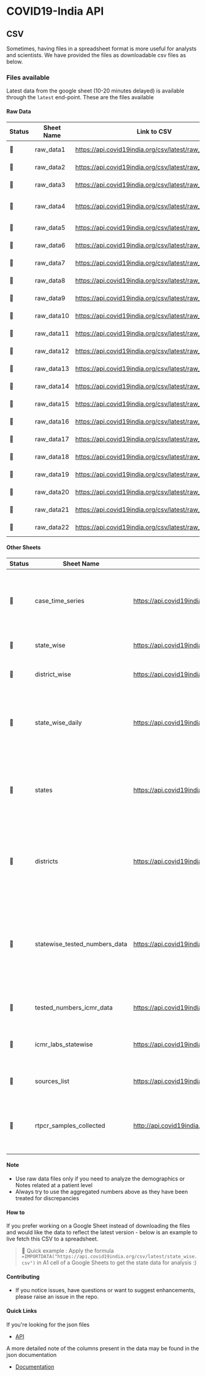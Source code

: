 # COVID19-India API

## CSV

Sometimes, having files in a spreadsheet format is more useful for analysts and scientists. We have provided the files as downloadable csv files as below.

### Files available

Latest data from the google sheet (10-20 minutes delayed) is available through the `latest` end-point.
These are the files available

#### Raw Data

| Status        | Sheet Name | Link to CSV                                              | Description            |
| ------------- | ---------- | -------------------------------------------------------- | ---------------------- |
| :green_heart: | raw_data1  | <https://api.covid19india.org/csv/latest/raw_data1.csv>  | Till Apr 19th          |
| :green_heart: | raw_data2  | <https://api.covid19india.org/csv/latest/raw_data2.csv>  | Apr 20th to Apr 26th   |
| :green_heart: | raw_data3  | <https://api.covid19india.org/csv/latest/raw_data3.csv>  | Apr 27th to May 9th    |
| :green_heart: | raw_data4  | <https://api.covid19india.org/csv/latest/raw_data4.csv>  | May 10th to May 23rd   |
| :green_heart: | raw_data5  | <https://api.covid19india.org/csv/latest/raw_data5.csv>  | May 24th to Jun 4th    |
| :green_heart: | raw_data6  | <https://api.covid19india.org/csv/latest/raw_data6.csv>  | Jun 05th to Jun 19th   |
| :green_heart: | raw_data7  | <https://api.covid19india.org/csv/latest/raw_data7.csv>  | Jun 20th to Jun 30th   |
| :green_heart: | raw_data8  | <https://api.covid19india.org/csv/latest/raw_data8.csv>  | Jul 01st to Jul 7th    |
| :green_heart: | raw_data9  | <https://api.covid19india.org/csv/latest/raw_data9.csv>  | Jul 08th to Jul 13th   |
| :green_heart: | raw_data10 | <https://api.covid19india.org/csv/latest/raw_data10.csv> | Jul 14th to Jul 17th   |
| :green_heart: | raw_data11 | <https://api.covid19india.org/csv/latest/raw_data11.csv> | Jul 18th to Jul 22nd   |
| :green_heart: | raw_data12 | <https://api.covid19india.org/csv/latest/raw_data12.csv> | Jul 23th to Aug 06th   |
| :green_heart: | raw_data13 | <https://api.covid19india.org/csv/latest/raw_data13.csv> | Aug 07th to Aug 21st   |
| :green_heart: | raw_data14 | <https://api.covid19india.org/csv/latest/raw_data14.csv> | Aug 22nd to Sep 05th   |
| :green_heart: | raw_data15 | <https://api.covid19india.org/csv/latest/raw_data15.csv> | Sep 06th to Sep 21st   |
| :green_heart: | raw_data16 | <https://api.covid19india.org/csv/latest/raw_data16.csv> | Sep 22nd to Oct 08th   |
| :green_heart: | raw_data17 | <https://api.covid19india.org/csv/latest/raw_data17.csv> | Oct 09th to Oct 26th   |
| :green_heart: | raw_data18 | <https://api.covid19india.org/csv/latest/raw_data18.csv> | Oct 27th to Nov 12th   |
| :green_heart: | raw_data19 | <https://api.covid19india.org/csv/latest/raw_data19.csv> | Nov 13th to Nov 30th   |
| :green_heart: | raw_data20 | <https://api.covid19india.org/csv/latest/raw_data20.csv> | Dec 01st to Dec 19th   |
| :green_heart: | raw_data21 | <https://api.covid19india.org/csv/latest/raw_data21.csv> | Dec 20th to Jan 08th   |
| :green_heart: | raw_data22 | <https://api.covid19india.org/csv/latest/raw_data22.csv> | Jan 09th onwards       |


#### Other Sheets

| Status        | Sheet Name                    | Link to CSV                                                                 | Description                                                                                     |
| ------------- | ----------------------------- | --------------------------------------------------------------------------- | ----------------------------------------------------------------------------------------------- |
| :green_heart: | case_time_series              | <https://api.covid19india.org/csv/latest/case_time_series.csv>              | Time series of Confirmed, Recovered and Deceased cases in India
| :green_heart: | state_wise                    | <https://api.covid19india.org/csv/latest/state_wise.csv>                    | The latest State-wise situation                                                                 |                                        |
| :green_heart: | district_wise                 | <https://api.covid19india.org/csv/latest/district_wise.csv>                 | The latest District-wise  situation                                                      |
| :green_heart: | state_wise_daily              | <https://api.covid19india.org/csv/latest/state_wise_daily.csv>              | Statewise timeseries of Confirmed, Recovered and Deceased numbers.  
| :green_heart: | states                        | <https://api.covid19india.org/csv/latest/states.csv>                        | Statewise timeseries of Confirmed, Recovered and Deceased numbers in long format  
| :green_heart: | districts                        | <https://api.covid19india.org/csv/latest/districts.csv>                  | Districtwise timeseries of Confirmed, Recovered and Deceased numbers in long format                           |
| :green_heart: | statewise_tested_numbers_data | <https://api.covid19india.org/csv/latest/statewise_tested_numbers_data.csv> | Number of tests conducted in each state, ventilators ,hospital bed occupany reported in state bulletins |
| :green_heart: | tested_numbers_icmr_data      | <https://api.covid19india.org/csv/latest/tested_numbers_icmr_data.csv>      | Number of tests reported by ICMR                                                                |
| :green_heart: | icmr_labs_statewise      | <https://api.covid19india.org/csv/latest/icmr_labs_statewise.csv>      | Number of Labs in each state as per ICMR                                                                |
| :green_heart: | sources_list                  | <https://api.covid19india.org/csv/latest/sources_list.csv>                  | List of sources that we are using.                                                              |
| :green_heart: | rtpcr_samples_collected       | <http://api.covid19india.org/csv/latest/icmr_rtpcr_tests_daily.csv>          | Number of RTPCR samples collected statewise in ICMR Application                             |

#### Note

- Use raw data files only if you need to analyze the demographics or Notes related at a patient level
- Always try to use the aggregated numbers above as they have been treated for discrepancies

#### How to

If you prefer working on a Google Sheet instead of downloading the files and would like the data to reflect the latest version - below is an example to live fetch this CSV to a spreadsheet.
> :rocket: Quick example : Apply the formula `=IMPORTDATA("https://api.covid19india.org/csv/latest/state_wise.csv")` in A1 cell of a Google Sheets to get the state data for analysis :)

#### Contributing

- If you notice issues, have questions or want to suggest enhancements, please raise an issue in the repo.

#### Quick Links

If you're looking for the json files

- [API](https://api.covid19india.org)

A more detailed note of the columns present in the data may be found in the json documentation

- [Documentation](https://api.covid19india.org/documentation)
